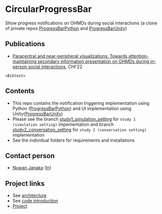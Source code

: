 # CircularProgressBar
Show progress notifications on OHMDs during social interactions (a clone of private repos [ProgressBarPython](https://github.com/NUS-HCILab/ProgressBarPython) and [ProgressBarUnity](https://github.com/NUS-HCILab/ProgressBarUnity))

## Publications
- [Paracentral and near-peripheral visualizations: Towards attention-maintaining secondary information presentation on OHMDs during in-person social interactions](https://doi.org/10.1145/3491102.3502127), CHI'22
```
<Bibtext>

```

## Contents
- This repo contains the notification triggering implementation using Python ([ProgressBarPython](ProgressBarPython)) and UI implementation using Unity([ProgressBarUnity](ProgressBarUnity))
- Please see the branch [study1_simulation_setting](https://github.com/NUS-HCILab/CircularProgressBar/tree/study1_simulation_setting) for `study 1 (simulation setting)` impementation and branch [study2_conversation_setting](https://github.com/NUS-HCILab/CircularProgressBar/tree/study2_conversation_setting) for `study 2 (conversation setting)` implementation
- See the individual folders for requirements and installations

## Contact person
- [Nuwan Janaka](https://www.nus-hci.org/team/nuwan-janaka/) ([In](https://www.linkedin.com/in/nuwan-janaka/))


## Project links
- See [architecture](https://docs.google.com/presentation/d/1PM6vqneAFQTyWqf7iwJGsualcYMQ_Krg9VtM4reVdrM/edit?usp=sharing)
- See [code introduction](https://drive.google.com/drive/folders/1ROBhivaV54AYaH4TrRMI-pO6aQM5NOys)
- [Project](https://drive.google.com/drive/folders/1T4qx_t7rxK0jX1LsGDBQuSTUcwmA7dpL)




